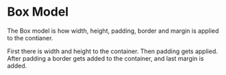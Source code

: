 # Box Model

The Box model is how width, height, padding, border and margin is applied to the contianer.

First there is width and height to the container. Then padding gets applied.  After padding a border gets added to the container, and last margin is added.
